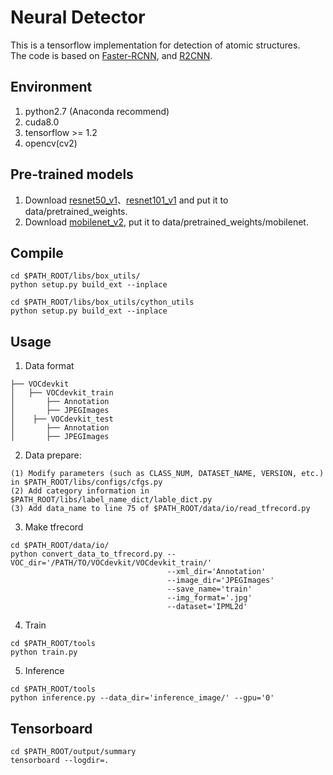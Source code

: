 # Neural Detector

This is a tensorflow implementation for detection of atomic structures.    
The code is based on [Faster-RCNN](https://github.com/DetectionTeamUCAS/Faster-RCNN_Tensorflow), and [R2CNN](https://github.com/DetectionTeamUCAS/R2CNN_Faster-RCNN_Tensorflow). 

## Environment
1. python2.7 (Anaconda recommend)     
2. cuda8.0     
3. tensorflow >= 1.2   
4. opencv(cv2)

## Pre-trained models
1. Download [resnet50_v1](http://download.tensorflow.org/models/resnet_v1_50_2016_08_28.tar.gz)、[resnet101_v1](http://download.tensorflow.org/models/resnet_v1_101_2016_08_28.tar.gz) and put it to data/pretrained_weights.     
2. Download [mobilenet_v2](https://storage.googleapis.com/mobilenet_v2/checkpoints/mobilenet_v2_1.0_224.tgz), put it to data/pretrained_weights/mobilenet.      

## Compile
```  
cd $PATH_ROOT/libs/box_utils/
python setup.py build_ext --inplace
```

```  
cd $PATH_ROOT/libs/box_utils/cython_utils
python setup.py build_ext --inplace
```

## Usage
1. Data format
```
├── VOCdevkit
│   ├── VOCdevkit_train
│       ├── Annotation
│       ├── JPEGImages
│    ├── VOCdevkit_test
│       ├── Annotation
│       ├── JPEGImages
```  

2. Data prepare:  
```     
(1) Modify parameters (such as CLASS_NUM, DATASET_NAME, VERSION, etc.) in $PATH_ROOT/libs/configs/cfgs.py
(2) Add category information in $PATH_ROOT/libs/label_name_dict/lable_dict.py     
(3) Add data_name to line 75 of $PATH_ROOT/data/io/read_tfrecord.py 
```     

3. Make tfrecord
```  
cd $PATH_ROOT/data/io/  
python convert_data_to_tfrecord.py --VOC_dir='/PATH/TO/VOCdevkit/VOCdevkit_train/' 
                                   --xml_dir='Annotation'
                                   --image_dir='JPEGImages'
                                   --save_name='train' 
                                   --img_format='.jpg' 
                                   --dataset='IPML2d'
```     

4. Train
```  
cd $PATH_ROOT/tools
python train.py
```

5. Inference
```  
cd $PATH_ROOT/tools
python inference.py --data_dir='inference_image/' --gpu='0'
```

## Tensorboard
```  
cd $PATH_ROOT/output/summary
tensorboard --logdir=.
``` 